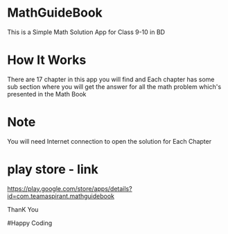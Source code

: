 # MathGuideBook
This is a Simple Math Solution App for Class 9-10 in BD 

# How It Works

There are 17 chapter in this app you will find and Each chapter has some
sub section where you will get the answer for all the math problem which's
presented in the Math Book

# Note

You will need Internet connection to open the solution for Each Chapter

# play store - link

https://play.google.com/store/apps/details?id=com.teamaspirant.mathguidebook


ThanK You

#Happy Coding
